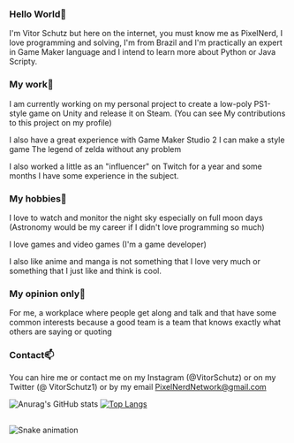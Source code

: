 ### Hello World👋

I'm Vitor Schutz but here on the internet, you must know me as PixelNerd, I love programming and solving, I'm from Brazil and I'm practically an expert in Game Maker language and I intend to learn more about Python or Java Scripty.

### My work🔧

I am currently working on my personal project to create a low-poly PS1-style game on Unity and release it on Steam. (You can see My contributions to this project on my profile)

I also have a great experience with Game Maker Studio 2 I can make a style game The legend of zelda without any problem


I also worked a little as an "influencer" on Twitch for a year and some months I have some experience in the subject.

### My hobbies🔭

I love to watch and monitor the night sky especially on full moon days (Astronomy would be my career if I didn't love programming so much)

I love games and video games (I'm a game developer)

I also like anime and manga is not something that I love very much or something that I just like and think is cool.

### My opinion only💬

For me, a workplace where people get along and talk and that have some common interests because a good team is a team that knows exactly what others are saying or quoting

### Contact📫

You can hire me or contact me on my Instagram (@VitorSchutz) or on my Twitter (@ VitorSchutz1) or by my email PixelNerdNetwork@gmail.com

![Anurag's GitHub stats](https://github-readme-stats.vercel.app/api?username=VitorSchutz&count_private=true&show_icons=true&theme=dark) [![Top Langs](https://github-readme-stats.vercel.app/api/top-langs/?username=VitorSchutz)](https://github.com/VitorSchutz/github-readme-stats&theme=dark)

##

![Snake animation](https://github.com/VitorSchutz)

